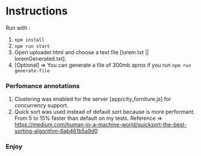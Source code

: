 # Instructions

Run with : 
1. ``` npm install ```
2. ``` npm run start ```
2. Open uploader.html and choose a text file [lorem.txt || loremGenerated.txt].
3. [Optional] => You can generate a file of 300mb aprox if you run ``` npm run generate-file ```

### Perfomance annotations

1. Clustering was enabled for the server [app/city_forniture.js] for concurrency support. 
2. Quick sort was used instead of default sort because is more performant. From 5 to 15% faster than default on my tests.
Reference =>  https://medium.com/human-in-a-machine-world/quicksort-the-best-sorting-algorithm-6ab461b5a9d0

### Enjoy
